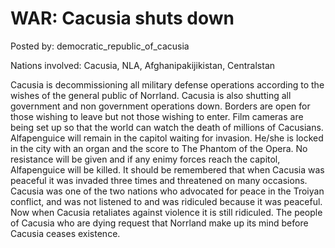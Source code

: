 # WAR: Cacusia shuts down

Posted by: democratic_republic_of_cacusia

Nations involved: Cacusia, NLA, Afghanipakijikistan, Centralstan

Cacusia is decommissioning all military defense operations according to the wishes of the general public of Norrland. Cacusia is also shutting all government and non government operations down. Borders are open for those wishing to leave but not those wishing to enter. Film cameras are being set up so that the world can watch the death of millions of Cacusians. Alfapenguice will remain in the capitol waiting for invasion. He/she is locked in the city with an organ and the score to The Phantom of the Opera. No resistance will be given and if any enimy forces reach the capitol, Alfapenguice will be killed. It should be remembered that when Cacusia was peaceful it was invaded three times and threatened on many occasions. Cacusia was one of the two nations who advocated for peace in the Troiyan conflict, and was not listened to and was ridiculed because it was peaceful. Now when Cacusia retaliates against violence it is still ridiculed. The people of Cacusia who are dying request that Norrland make up its mind before Cacusia ceases existence.